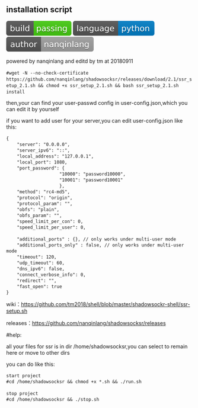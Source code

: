 ## installation script
[![build](https://github.com/SuzukazeAoran/SVG/blob/master/build%20passing.svg)](https://github.com/nanqinlang-shadowsocksr/shadowsocksr-python)
[![language](https://github.com/SuzukazeAoran/SVG/blob/master/language-python-blue.svg)](https://github.com/nanqinlang-shadowsocksr/shadowsocksr-python)
[![author](https://github.com/SuzukazeAoran/SVG/blob/master/author-nanqinlang-lightgrey.svg)](https://github.com/nanqinlang-shadowsocksr/shadowsocksr-python)

powered by nanqinlang and editd by tm at 20180911 

`#wget -N --no-check-certificate https://github.com/nanqinlang/shadowsocksr/releases/download/2.1/ssr_setup_2.1.sh && chmod +x ssr_setup_2.1.sh && bash ssr_setup_2.1.sh install`

then,your can find your user-passwd config in user-config.json,which you can edit it by yourself

if you want to add user for your server,you can edit user-config.json like this:
```
{
    "server": "0.0.0.0",
    "server_ipv6": "::",
    "local_address": "127.0.0.1",
    "local_port": 1080,
    "port_password": {
                    "10000": "password10000",
                    "10001": "password10001"
                    },
    "method": "rc4-md5",
    "protocol": "origin",
    "protocol_param": "",
    "obfs": "plain",
    "obfs_param": "",
    "speed_limit_per_con": 0,
    "speed_limit_per_user": 0,

    "additional_ports" : {}, // only works under multi-user mode
    "additional_ports_only" : false, // only works under multi-user mode
    "timeout": 120,
    "udp_timeout": 60,
    "dns_ipv6": false,
    "connect_verbose_info": 0,
    "redirect": "",
    "fast_open": true
}
```
wiki：https://github.com/tm2018/shell/blob/master/shadowsockr-shell/ssr-setup.sh

releases：https://github.com/nanqinlang/shadowsocksr/releases

#help:

all your files for ssr is in dir /home/shadowsocksr,you can select to remain here or move to other dirs

you can do like this:
```
start project 
#cd /home/shadowsocksr && chmod +x *.sh && ./run.sh

stop project
#cd /home/shadowsocksr && ./stop.sh
```
